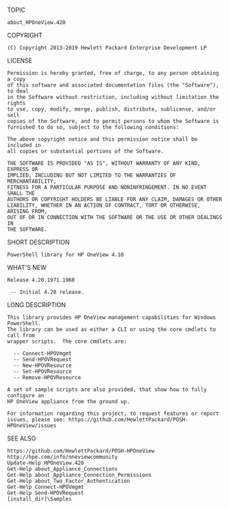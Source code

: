 TOPIC

    about_HPOneView.420

COPYRIGHT

    (C) Copyright 2013-2019 Hewlett Packard Enterprise Development LP 

LICENSE

    Permission is hereby granted, free of charge, to any person obtaining a copy
    of this software and associated documentation files (the "Software"), to deal
    in the Software without restriction, including without limitation the rights
    to use, copy, modify, merge, publish, distribute, sublicense, and/or sell
    copies of the Software, and to permit persons to whom the Software is
    furnished to do so, subject to the following conditions:

    The above copyright notice and this permission notice shall be included in
    all copies or substantial portions of the Software.

    THE SOFTWARE IS PROVIDED "AS IS", WITHOUT WARRANTY OF ANY KIND, EXPRESS OR
    IMPLIED, INCLUDING BUT NOT LIMITED TO THE WARRANTIES OF MERCHANTABILITY,
    FITNESS FOR A PARTICULAR PURPOSE AND NONINFRINGEMENT. IN NO EVENT SHALL THE
    AUTHORS OR COPYRIGHT HOLDERS BE LIABLE FOR ANY CLAIM, DAMAGES OR OTHER
    LIABILITY, WHETHER IN AN ACTION OF CONTRACT, TORT OR OTHERWISE, ARISING FROM,
    OUT OF OR IN CONNECTION WITH THE SOFTWARE OR THE USE OR OTHER DEALINGS IN
    THE SOFTWARE.

SHORT DESCRIPTION

    PowerShell library for HP OneView 4.10
	
WHAT'S NEW

    Release 4.20.1971.1960

     -- Initial 4.20 release.

LONG DESCRIPTION

    This library provides HP OneView management capabilities for Windows PowerShell.
    The library can be used as either a CLI or using the core cmdlets to call from
    wrapper scripts.  The core cmdlets are:

      -- Connect-HPOVmgmt
      -- Send-HPOVRequest
      -- New-HPOVResource
      -- Set-HPOVResource
      -- Remove-HPOVResource

    A set of sample scripts are also provided, that show how to fully configure an
    HP OneView appliance from the ground up.
                                        
    For information regarding this project, to request features or report 
    issues, please see: https://github.com/HewlettPackard/POSH-HPOneView/issues


SEE ALSO

    https://github.com/HewlettPackard/POSH-HPOneView
    http://hpe.com/info/oneviewcommunity
    Update-Help HPOneView.420
    Get-Help about_Appliance_Connections
    Get-Help about_Appliance_Connection_Permissions
    Get-Help about_Two_Factor_Authentication
    Get-Help Connect-HPOVmgmt
    Get-Help Send-HPOVRequest
    [install_dir]\Samples
